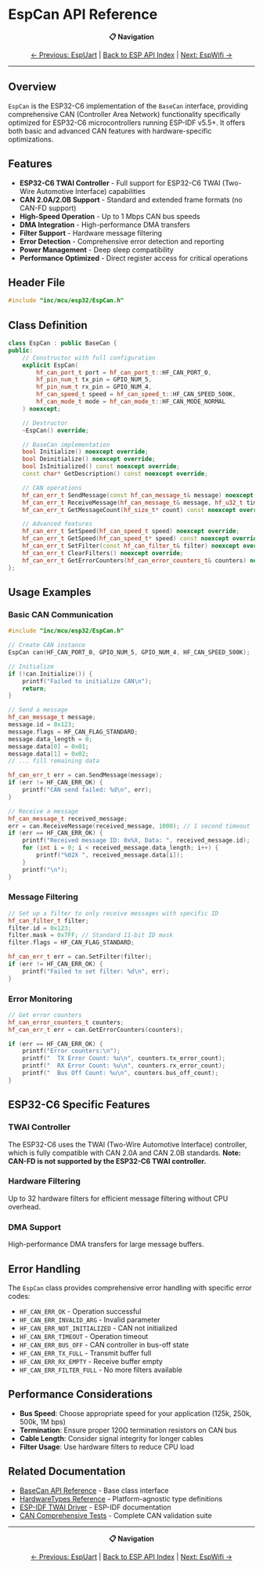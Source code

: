 # EspCan API Reference

<div align="center">

**📋 Navigation**

[← Previous: EspUart](EspUart.md) | [Back to ESP API Index](README.md) | [Next: EspWifi →](EspWifi.md)

</div>

---

## Overview

`EspCan` is the ESP32-C6 implementation of the `BaseCan` interface, providing comprehensive CAN (Controller Area Network) functionality specifically optimized for ESP32-C6 microcontrollers running ESP-IDF v5.5+. It offers both basic and advanced CAN features with hardware-specific optimizations.

## Features

- **ESP32-C6 TWAI Controller** - Full support for ESP32-C6 TWAI (Two-Wire Automotive Interface) capabilities
- **CAN 2.0A/2.0B Support** - Standard and extended frame formats (no CAN-FD support)
- **High-Speed Operation** - Up to 1 Mbps CAN bus speeds
- **DMA Integration** - High-performance DMA transfers
- **Filter Support** - Hardware message filtering
- **Error Detection** - Comprehensive error detection and reporting
- **Power Management** - Deep sleep compatibility
- **Performance Optimized** - Direct register access for critical operations

## Header File

```cpp
#include "inc/mcu/esp32/EspCan.h"
```

## Class Definition

```cpp
class EspCan : public BaseCan {
public:
    // Constructor with full configuration
    explicit EspCan(
        hf_can_port_t port = hf_can_port_t::HF_CAN_PORT_0,
        hf_pin_num_t tx_pin = GPIO_NUM_5,
        hf_pin_num_t rx_pin = GPIO_NUM_4,
        hf_can_speed_t speed = hf_can_speed_t::HF_CAN_SPEED_500K,
        hf_can_mode_t mode = hf_can_mode_t::HF_CAN_MODE_NORMAL
    ) noexcept;

    // Destructor
    ~EspCan() override;

    // BaseCan implementation
    bool Initialize() noexcept override;
    bool Deinitialize() noexcept override;
    bool IsInitialized() const noexcept override;
    const char* GetDescription() const noexcept override;

    // CAN operations
    hf_can_err_t SendMessage(const hf_can_message_t& message) noexcept override;
    hf_can_err_t ReceiveMessage(hf_can_message_t& message, hf_u32_t timeout_ms = 0) noexcept override;
    hf_can_err_t GetMessageCount(hf_size_t* count) const noexcept override;

    // Advanced features
    hf_can_err_t SetSpeed(hf_can_speed_t speed) noexcept override;
    hf_can_err_t GetSpeed(hf_can_speed_t* speed) const noexcept override;
    hf_can_err_t SetFilter(const hf_can_filter_t& filter) noexcept override;
    hf_can_err_t ClearFilters() noexcept override;
    hf_can_err_t GetErrorCounters(hf_can_error_counters_t& counters) noexcept override;
};
```

## Usage Examples

### Basic CAN Communication

```cpp
#include "inc/mcu/esp32/EspCan.h"

// Create CAN instance
EspCan can(HF_CAN_PORT_0, GPIO_NUM_5, GPIO_NUM_4, HF_CAN_SPEED_500K);

// Initialize
if (!can.Initialize()) {
    printf("Failed to initialize CAN\n");
    return;
}

// Send a message
hf_can_message_t message;
message.id = 0x123;
message.flags = HF_CAN_FLAG_STANDARD;
message.data_length = 8;
message.data[0] = 0x01;
message.data[1] = 0x02;
// ... fill remaining data

hf_can_err_t err = can.SendMessage(message);
if (err != HF_CAN_ERR_OK) {
    printf("CAN send failed: %d\n", err);
}

// Receive a message
hf_can_message_t received_message;
err = can.ReceiveMessage(received_message, 1000); // 1 second timeout
if (err == HF_CAN_ERR_OK) {
    printf("Received message ID: 0x%X, Data: ", received_message.id);
    for (int i = 0; i < received_message.data_length; i++) {
        printf("%02X ", received_message.data[i]);
    }
    printf("\n");
}
```

### Message Filtering

```cpp
// Set up a filter to only receive messages with specific ID
hf_can_filter_t filter;
filter.id = 0x123;
filter.mask = 0x7FF; // Standard 11-bit ID mask
filter.flags = HF_CAN_FLAG_STANDARD;

hf_can_err_t err = can.SetFilter(filter);
if (err != HF_CAN_ERR_OK) {
    printf("Failed to set filter: %d\n", err);
}
```

### Error Monitoring

```cpp
// Get error counters
hf_can_error_counters_t counters;
hf_can_err_t err = can.GetErrorCounters(counters);

if (err == HF_CAN_ERR_OK) {
    printf("Error counters:\n");
    printf("  TX Error Count: %u\n", counters.tx_error_count);
    printf("  RX Error Count: %u\n", counters.rx_error_count);
    printf("  Bus Off Count: %u\n", counters.bus_off_count);
}
```

## ESP32-C6 Specific Features

### TWAI Controller

The ESP32-C6 uses the TWAI (Two-Wire Automotive Interface) controller, which is fully compatible with CAN 2.0A and CAN 2.0B standards. **Note: CAN-FD is not supported by the ESP32-C6 TWAI controller.**

### Hardware Filtering

Up to 32 hardware filters for efficient message filtering without CPU overhead.

### DMA Support

High-performance DMA transfers for large message buffers.

## Error Handling

The `EspCan` class provides comprehensive error handling with specific error codes:

- `HF_CAN_ERR_OK` - Operation successful
- `HF_CAN_ERR_INVALID_ARG` - Invalid parameter
- `HF_CAN_ERR_NOT_INITIALIZED` - CAN not initialized
- `HF_CAN_ERR_TIMEOUT` - Operation timeout
- `HF_CAN_ERR_BUS_OFF` - CAN controller in bus-off state
- `HF_CAN_ERR_TX_FULL` - Transmit buffer full
- `HF_CAN_ERR_RX_EMPTY` - Receive buffer empty
- `HF_CAN_ERR_FILTER_FULL` - No more filters available

## Performance Considerations

- **Bus Speed**: Choose appropriate speed for your application (125k, 250k, 500k, 1M bps)
- **Termination**: Ensure proper 120Ω termination resistors on CAN bus
- **Cable Length**: Consider signal integrity for longer cables
- **Filter Usage**: Use hardware filters to reduce CPU load

## Related Documentation

- [BaseCan API Reference](../api/BaseCan.md) - Base class interface
- [HardwareTypes Reference](../api/HardwareTypes.md) - Platform-agnostic type definitions
- [ESP-IDF TWAI Driver](https://docs.espressif.com/projects/esp-idf/en/latest/esp32c6/api-reference/peripherals/twai.html) - ESP-IDF documentation
- [CAN Comprehensive Tests](../../examples/esp32/docs/README_CAN_TEST.md) - Complete CAN validation suite

---

<div align="center">

**📋 Navigation**

[← Previous: EspUart](EspUart.md) | [Back to ESP API Index](README.md) | [Next: EspWifi →](EspWifi.md)

</div>